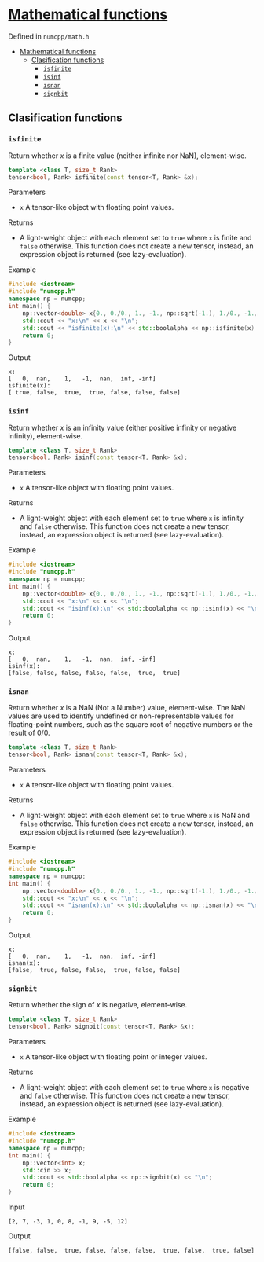 # [Mathematical functions](./readme.md)

Defined in `numcpp/math.h`

- [Mathematical functions](#mathematical-functions)
  - [Clasification functions](#clasification-functions)
    - [`isfinite`](#isfinite)
    - [`isinf`](#isinf)
    - [`isnan`](#isnan)
    - [`signbit`](#signbit)

## Clasification functions

### `isfinite`

Return whether $x$ is a finite value (neither infinite nor NaN), element-wise.
```cpp
template <class T, size_t Rank>
tensor<bool, Rank> isfinite(const tensor<T, Rank> &x);
```

Parameters

* `x` A tensor-like object with floating point values.

Returns

* A light-weight object with each element set to `true` where `x` is finite and `false` otherwise. This function does not create a new tensor, instead, an expression object is returned (see lazy-evaluation).

Example

```cpp
#include <iostream>
#include "numcpp.h"
namespace np = numcpp;
int main() {
    np::vector<double> x{0., 0./0., 1., -1., np::sqrt(-1.), 1./0., -1./0.};
    std::cout << "x:\n" << x << "\n";
    std::cout << "isfinite(x):\n" << std::boolalpha << np::isfinite(x) << "\n";
    return 0;
}
```

Output

```
x:
[   0,  nan,    1,   -1,  nan,  inf, -inf]
isfinite(x):
[ true, false,  true,  true, false, false, false]
```

### `isinf`

Return whether $x$ is an infinity value (either positive infinity or negative infinity), element-wise.
```cpp
template <class T, size_t Rank>
tensor<bool, Rank> isinf(const tensor<T, Rank> &x);
```

Parameters

* `x` A tensor-like object with floating point values.

Returns

* A light-weight object with each element set to `true` where `x` is infinity and `false` otherwise. This function does not create a new tensor, instead, an expression object is returned (see lazy-evaluation).

Example

```cpp
#include <iostream>
#include "numcpp.h"
namespace np = numcpp;
int main() {
    np::vector<double> x{0., 0./0., 1., -1., np::sqrt(-1.), 1./0., -1./0.};
    std::cout << "x:\n" << x << "\n";
    std::cout << "isinf(x):\n" << std::boolalpha << np::isinf(x) << "\n";
    return 0;
}
```

Output

```
x:
[   0,  nan,    1,   -1,  nan,  inf, -inf]
isinf(x):
[false, false, false, false, false,  true,  true]
```

### `isnan`

Return whether $x$ is a NaN (Not a Number) value, element-wise. The NaN values are used to identify undefined or non-representable values for floating-point numbers, such as the square root of negative numbers or the result of $0/0$.
```cpp
template <class T, size_t Rank>
tensor<bool, Rank> isnan(const tensor<T, Rank> &x);
```

Parameters

* `x` A tensor-like object with floating point values.

Returns

* A light-weight object with each element set to `true` where `x` is NaN and `false` otherwise. This function does not create a new tensor, instead, an expression object is returned (see lazy-evaluation).

Example

```cpp
#include <iostream>
#include "numcpp.h"
namespace np = numcpp;
int main() {
    np::vector<double> x{0., 0./0., 1., -1., np::sqrt(-1.), 1./0., -1./0.};
    std::cout << "x:\n" << x << "\n";
    std::cout << "isnan(x):\n" << std::boolalpha << np::isnan(x) << "\n";
    return 0;
}
```

Output

```
x:
[   0,  nan,    1,   -1,  nan,  inf, -inf]
isnan(x):
[false,  true, false, false,  true, false, false]
```

### `signbit`

Return whether the sign of $x$ is negative, element-wise.
```cpp
template <class T, size_t Rank>
tensor<bool, Rank> signbit(const tensor<T, Rank> &x);
```

Parameters

* `x` A tensor-like object with floating point or integer values.

Returns

* A light-weight object with each element set to `true` where `x` is negative and `false` otherwise. This function does not create a new tensor, instead, an expression object is returned (see lazy-evaluation).

Example

```cpp
#include <iostream>
#include "numcpp.h"
namespace np = numcpp;
int main() {
    np::vector<int> x;
    std::cin >> x;
    std::cout << std::boolalpha << np::signbit(x) << "\n";
    return 0;
}
```

Input

```
[2, 7, -3, 1, 0, 8, -1, 9, -5, 12]
```

Output

```
[false, false,  true, false, false, false,  true, false,  true, false]
```
